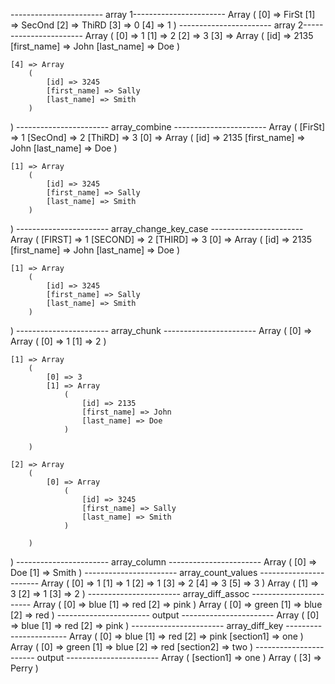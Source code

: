 ----------------------- array 1----------------------- 
Array
(
    [0] => FirSt
    [1] => SecOnd
    [2] => ThiRD
    [3] => 0
    [4] => 1
)
----------------------- array 2----------------------- 
Array
(
    [0] => 1
    [1] => 2
    [2] => 3
    [3] => Array
        (
            [id] => 2135
            [first_name] => John
            [last_name] => Doe
        )

    [4] => Array
        (
            [id] => 3245
            [first_name] => Sally
            [last_name] => Smith
        )

)
----------------------- array_combine ----------------------- 
Array
(
    [FirSt] => 1
    [SecOnd] => 2
    [ThiRD] => 3
    [0] => Array
        (
            [id] => 2135
            [first_name] => John
            [last_name] => Doe
        )

    [1] => Array
        (
            [id] => 3245
            [first_name] => Sally
            [last_name] => Smith
        )

)
----------------------- array_change_key_case ----------------------- 
Array
(
    [FIRST] => 1
    [SECOND] => 2
    [THIRD] => 3
    [0] => Array
        (
            [id] => 2135
            [first_name] => John
            [last_name] => Doe
        )

    [1] => Array
        (
            [id] => 3245
            [first_name] => Sally
            [last_name] => Smith
        )

)
----------------------- array_chunk ----------------------- 
Array
(
    [0] => Array
        (
            [0] => 1
            [1] => 2
        )

    [1] => Array
        (
            [0] => 3
            [1] => Array
                (
                    [id] => 2135
                    [first_name] => John
                    [last_name] => Doe
                )

        )

    [2] => Array
        (
            [0] => Array
                (
                    [id] => 3245
                    [first_name] => Sally
                    [last_name] => Smith
                )

        )

)
----------------------- array_column ----------------------- 
Array
(
    [0] => Doe
    [1] => Smith
)
----------------------- array_count_values ----------------------- 
Array
(
    [0] => 1
    [1] => 1
    [2] => 1
    [3] => 2
    [4] => 3
    [5] => 3
)
Array
(
    [1] => 3
    [2] => 1
    [3] => 2
)
----------------------- array_diff_assoc ----------------------- 
Array
(
    [0] => blue
    [1] => red
    [2] => pink
)
Array
(
    [0] => green
    [1] => blue
    [2] => red
)
----------------------- output ----------------------- 
Array
(
    [0] => blue
    [1] => red
    [2] => pink
)
----------------------- array_diff_key ----------------------- 
Array
(
    [0] => blue
    [1] => red
    [2] => pink
    [section1] => one
)
Array
(
    [0] => green
    [1] => blue
    [2] => red
    [section2] => two
)
----------------------- output ----------------------- 
Array
(
    [section1] => one
)
Array
(
    [3] => Perry
)
